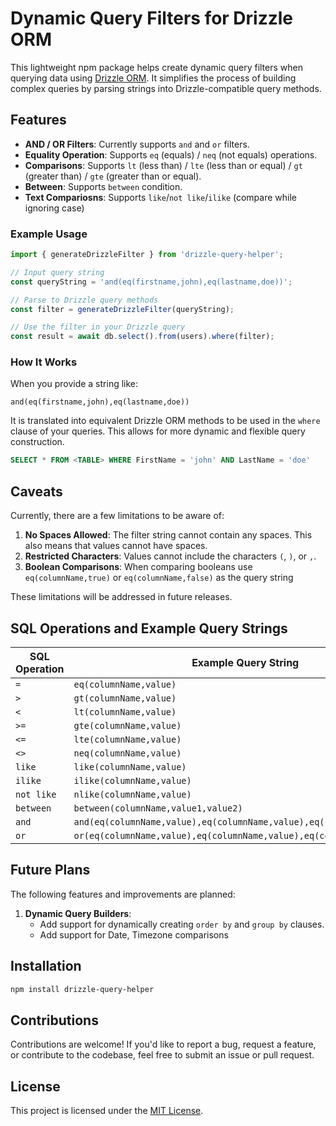 # Dynamic Query Filters for Drizzle ORM

This lightweight npm package helps create dynamic query filters when querying data using [Drizzle ORM](https://github.com/drizzle-team/drizzle-orm). It simplifies the process of building complex queries by parsing strings into Drizzle-compatible query methods.

## Features

- **AND / OR Filters**: Currently supports `and` and `or` filters.
- **Equality Operation**: Supports `eq` (equals) / `neq` (not equals) operations.
- **Comparisons**: Supports `lt` (less than) / `lte` (less than or equal) / `gt` (greater than) / `gte` (greater than or equal).
- **Between**: Supports `between` condition.
- **Text Compariosns**: Supports `like`/`not like`/`ilike` (compare while ignoring case)

### Example Usage

```javascript
import { generateDrizzleFilter } from 'drizzle-query-helper';

// Input query string
const queryString = 'and(eq(firstname,john),eq(lastname,doe))';

// Parse to Drizzle query methods
const filter = generateDrizzleFilter(queryString);

// Use the filter in your Drizzle query
const result = await db.select().from(users).where(filter);
```

### How It Works

When you provide a string like:

```plaintext
and(eq(firstname,john),eq(lastname,doe))
```

It is translated into equivalent Drizzle ORM methods to be used in the `where` clause of your queries. This allows for more dynamic and flexible query construction.

```sql
SELECT * FROM <TABLE> WHERE FirstName = 'john' AND LastName = 'doe'
```

## Caveats

Currently, there are a few limitations to be aware of:

1. **No Spaces Allowed**: The filter string cannot contain any spaces. This also means that values cannot have spaces.
2. **Restricted Characters**: Values cannot include the characters `(`, `)`, or `,`.
3. **Boolean Comparisons**: When comparing booleans use `eq(columnName,true)` or `eq(columnName,false)` as the query string

These limitations will be addressed in future releases.

## SQL Operations and Example Query Strings

| SQL Operation | Example Query String                                                  |
| ------------- | --------------------------------------------------------------------- |
| `=`           | `eq(columnName,value)`                                                |
| `>`           | `gt(columnName,value)`                                                |
| `<`           | `lt(columnName,value)`                                                |
| `>=`          | `gte(columnName,value)`                                               |
| `<=`          | `lte(columnName,value)`                                               |
| `<>`          | `neq(columnName,value)`                                               |
| `like`        | `like(columnName,value)`                                              |
| `ilike`       | `ilike(columnName,value)`                                             |
| `not like`    | `nlike(columnName,value)`                                             |
| `between`     | `between(columnName,value1,value2)`                                   |
| `and`         | `and(eq(columnName,value),eq(columnName,value),eq(columnName,value))` |
| `or`          | `or(eq(columnName,value),eq(columnName,value),eq(columnName,value))`  |


## Future Plans

The following features and improvements are planned:

1. **Dynamic Query Builders**:
   - Add support for dynamically creating `order by` and `group by` clauses.
   - Add support for Date, Timezone comparisons

## Installation

```bash
npm install drizzle-query-helper
```

## Contributions

Contributions are welcome! If you'd like to report a bug, request a feature, or contribute to the codebase, feel free to submit an issue or pull request.


## License

This project is licensed under the [MIT License](LICENSE).
